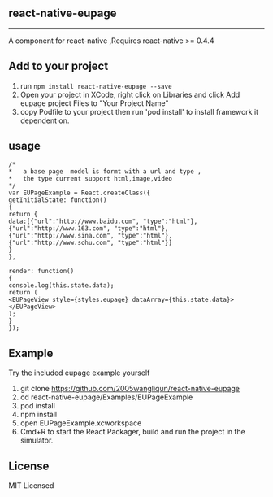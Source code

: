 ## react-native-eupage
---
A component for react-native ,Requires react-native >= 0.4.4

## Add to your project 
1. run `npm install react-native-eupage --save`
2. Open your project in XCode, right click on Libraries and click Add eupage project  Files to "Your Project Name"
3. copy Podfile to your project  then run 'pod install' to install framework it dependent on.

## usage

```
/*
*   a base page  model is formt with a url and type ,
*   the type current support html,image,video
*/
var EUPageExample = React.createClass({
getInitialState: function() 
{
return {
data:[{"url":"http://www.baidu.com", "type":"html"},
{"url":"http://www.163.com", "type":"html"},
{"url":"http://www.sina.com", "type":"html"}, 
{"url":"http://www.sohu.com", "type":"html"}]
}
},

render: function() 
{
console.log(this.state.data);
return (
<EUPageView style={styles.eupage} dataArray={this.state.data}>
</EUPageView>
);
} 
});
```

## Example
Try the included eupage example yourself

1. git clone https://github.com/2005wangliqun/react-native-eupage
2. cd react-native-eupage/Examples/EUPageExample
3. pod install
4. npm install
5. open EUPageExample.xcworkspace 
6. Cmd+R to start the React Packager, build and run the project in the simulator.



License
---
MIT Licensed
